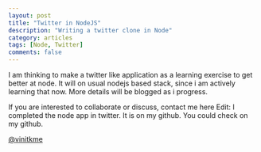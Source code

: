 ```yaml
---
layout: post
title: "Twitter in NodeJS"
description: "Writing a twitter clone in Node"
category: articles
tags: [Node, Twitter]
comments: false
---
```


I am thinking to make a twitter like application as a learning exercise 
to get better at node. It will on usual nodejs based stack, since i am actively 
learning that now. More details will be blogged as i progress.

If you are interested to collaborate or discuss, contact me here
Edit: I completed the node app in twitter. It is on my github. You could check on my github.

[@vinitkme](http://twitter.com/vinitkme)

